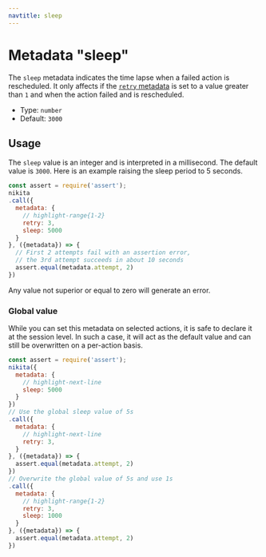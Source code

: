 ```yaml
---
navtitle: sleep
---
```


# Metadata "sleep"

The `sleep` metadata indicates the time lapse when a failed action is rescheduled. It only affects if the [`retry` metadata](/current/metadata/retry/) is set to a value greater than `1` and when the action failed and is rescheduled.

* Type: `number`
* Default: `3000`

## Usage

The `sleep` value is an integer and is interpreted in a millisecond. The default value is `3000`. Here is an example raising the sleep period to 5 seconds.

```js
const assert = require('assert');
nikita
.call({
  metadata: {
    // highlight-range{1-2}
    retry: 3,
    sleep: 5000
  }
}, ({metadata}) => {
  // First 2 attempts fail with an assertion error,
  // the 3rd attempt succeeds in about 10 seconds
  assert.equal(metadata.attempt, 2)
})
```

Any value not superior or equal to zero will generate an error.

### Global value

While you can set this metadata on selected actions, it is safe to declare it at the session level. In such a case, it will act as the default value and can still be overwritten on a per-action basis.

```js
const assert = require('assert');
nikita({
  metadata: {
    // highlight-next-line
    sleep: 5000
  }
})
// Use the global sleep value of 5s
.call({
  metadata: {
    // highlight-next-line
    retry: 3,
  }
}, ({metadata}) => {
  assert.equal(metadata.attempt, 2)
})
// Overwrite the global value of 5s and use 1s
.call({
  metadata: {
    // highlight-range{1-2}
    retry: 3,
    sleep: 1000
  }
}, ({metadata}) => {
  assert.equal(metadata.attempt, 2)
})
```
